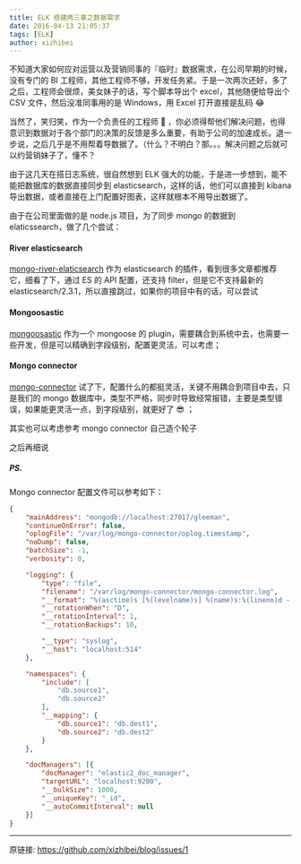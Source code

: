 ```yaml
---
title: ELK 搭建两三事之数据需求
date: 2016-04-13 21:05:37
tags: [ELK]
author: xizhibei
---
```

不知道大家如何应对运营以及营销同事的『临时』数据需求，在公司早期的时候，没有专门的 BI 工程师，其他工程师不够，开发任务紧。于是一次两次还好，多了之后，工程师会很烦，美女妹子的话，写个脚本导出个 excel，其他随便给导出个 CSV 文件，然后没准同事用的是 Windows，用 Excel 打开直接是乱码 :joy: 

当然了，笑归笑，作为一个负责任的工程师 :new_moon_with_face: ，你必须得帮他们解决问题，也得意识到数据对于各个部门的决策的反馈是多么重要，有助于公司的加速成长。退一步说，之后几乎是不用帮着导数据了。（什么？不明白？那。。。解决问题之后就可以约营销妹子了，懂不？

由于这几天在搭日志系统，很自然想到 ELK 强大的功能，于是进一步想到，能不能把数据库的数据直接同步到 elasticsearch，这样的话，他们可以直接到 kibana 导出数据，或者直接在上门配置好图表，这样就根本不用导出数据了。

由于在公司里面做的是 node.js 项目，为了同步 mongo 的数据到 elaticssearch，做了几个尝试：
#### River elasticsearch

[mongo-river-elaticsearch](https://github.com/richardwilly98/elasticsearch-river-mongodb)
作为 elasticsearch 的插件，看到很多文章都推荐它，细看了下，通过 ES 的 API 配置，还支持 filter，但是它不支持最新的 elasticsearch/2.3.1，所以直接跳过，如果你的项目中有的话，可以尝试
#### Mongoosastic

[mongoosastic](https://github.com/mongoosastic/mongoosastic)
作为一个 mongoose 的 plugin，需要耦合到系统中去，也需要一些开发，但是可以精确到字段级别，配置更灵活，可以考虑；
#### Mongo connector

[mongo-connector](https://github.com/mongodb-labs/mongo-connector)
试了下，配置什么的都挺灵活，关键不用耦合到项目中去，只是我们的 mongo 数据库中，类型不严格，同步时导致经常报错，主要是类型错误，如果能更灵活一点，到字段级别，就更好了 :sunglasses: ；

其实也可以考虑参考 mongo connector 自己造个轮子

之后再细说
##### PS.

Mongo connector 配置文件可以参考如下：

``` json
{
    "mainAddress": "mongodb://localhost:27017/gleeman",
    "continueOnError": false,
    "oplogFile": "/var/log/mongo-connector/oplog.timestamp",
    "noDump": false,
    "batchSize": -1,
    "verbosity": 0,

    "logging": {
        "type": "file",
        "filename": "/var/log/mongo-connector/mongo-connector.log",
        "__format": "%(asctime)s [%(levelname)s] %(name)s:%(lineno)d - %(message)s",
        "__rotationWhen": "D",
        "__rotationInterval": 1,
        "__rotationBackups": 10,

        "__type": "syslog",
        "__host": "localhost:514"
    },

    "namespaces": {
        "include": [
            "db.source1",
            "db.source2"
        ],
        "__mapping": {
            "db.source1": "db.dest1",
            "db.source2": "db.dest2"
        }
    },

    "docManagers": [{
        "docManager": "elastic2_doc_manager",
        "targetURL": "localhost:9200",
        "__bulkSize": 1000,
        "__uniqueKey": "_id",
        "__autoCommitInterval": null
    }]
}
```


***
原链接: https://github.com/xizhibei/blog/issues/1
